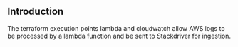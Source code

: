 ## Introduction

The terraform execution points lambda and cloudwatch allow AWS logs to be processed by a lambda function and be sent to Stackdriver for ingestion.

